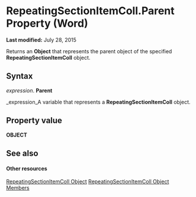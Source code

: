 
# RepeatingSectionItemColl.Parent Property (Word)

 **Last modified:** July 28, 2015

Returns an  **Object** that represents the parent object of the specified **RepeatingSectionItemColl** object.

## Syntax

 _expression_. **Parent**

 _expression_A variable that represents a  **RepeatingSectionItemColl** object.


## Property value

 **OBJECT**


## See also


#### Other resources


 [RepeatingSectionItemColl Object](b8a5d7cd-9d30-3434-979d-dcc939d77cc1.md)
 [RepeatingSectionItemColl Object Members](98f249d3-99aa-8bab-65f4-02fa4bd9e6bd.md)
